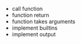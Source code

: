
+ call function
+ function return
+ function takes arguments
+ implement builtins
+ implement output